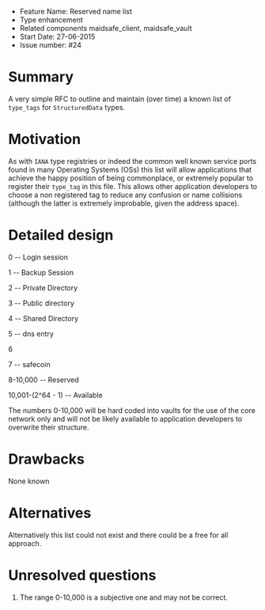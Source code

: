 - Feature Name: Reserved name list
- Type enhancement
- Related components maidsafe_client, maidsafe_vault
- Start Date: 27-06-2015
- Issue number: #24

# Summary

A very simple RFC to outline and maintain (over time) a known list of `type_tags` for `StructuredData` types.

# Motivation

As with `IANA` type registries or indeed the common well known service ports found in many Operating Systems (OSs) this list will allow applications that achieve the happy position of being commonplace, or extremely popular to  register their `type_tag` in this file. This allows other application developers to choose a non registered tag to
reduce any confusion or name collisions (although the latter is extremely improbable, given the address space).

# Detailed design

0            --      Login session

1            --      Backup Session

2            --      Private Directory

3            --      Public directory

4            --      Shared Directory

5            --      dns entry

6

7            --      safecoin

8-10,000     --      Reserved

10,001-(2^64 - 1)  --      Available

The numbers 0-10,000 will be hard coded into vaults for the use of the core network only and will not be likely available to application developers to overwrite their structure.

# Drawbacks

None known

# Alternatives

Alternatively this list could not exist and there could be a free for all approach.

# Unresolved questions

1. The range 0-10,000 is a subjective one and may not be correct.
